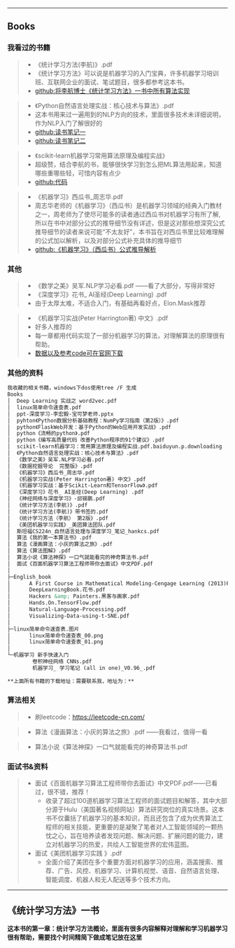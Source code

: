 
---
## Books

### **我看过的书籍**
> - 《统计学习方法(李航)》.pdf
>  - 《统计学习方法》可以说是机器学习的入门宝典，许多机器学习培训班、互联网企业的面试、笔试题目，很多都参考这本书。
>  - [github:将李航博士《统计学习方法》一书中所有算法实现](https://github.com/WenDesi/lihang_book_algorithm)


> - 《Python自然语言处理实战：核心技术与算法》.pdf
>  - 这本书用来过一遍用到的NLP方向的技术，里面很多技术未详细说明，作为NLP入门了解很好的
>  - [github:读书笔记一](https://github.com/SysuJayce/NLP_learn)
>  - [github:读书笔记二](https://github.com/cunyu1943/python_nlp_practice)


> - 《scikit-learn机器学习常用算法原理及编程实战》
>  - 超级赞，结合李航的书，能够很快学习到怎么把ML算法用起来，知道哪些重哪些轻，可惜内容有点少
>  - [github:代码](https://github.com/Valuebai/learn-NLP-luhuibo/tree/master/run-book-ml-skilearn)


> - 《机器学习》西瓜书_周志华.pdf
>  - 周志华老师的《机器学习》（西瓜书）是机器学习领域的经典入门教材之一，周老师为了使尽可能多的读者通过西瓜书对机器学习有所了解, 所以在书中对部分公式的推导细节没有详述，但是这对那些想深究公式推导细节的读者来说可能“不太友好”，本书旨在对西瓜书里比较难理解的公式加以解析，以及对部分公式补充具体的推导细节
>  - [github:《机器学习》（西瓜书）公式推导解析](https://github.com/datawhalechina/pumpkin-book)



### **其他**
> - 《数学之美》吴军.NLP学习必看.pdf ——看了大部分，写得非常好
> - 《深度学习》花书_ AI圣经(Deep Learning) .pdf
>  - 由于太厚太难，不适合入门，有基础再看好点，Elon.Mask推荐

> - 《机器学习实战(Peter Harrington著) 中文》.pdf
>  - 好多人推荐的
>  - 每一章都用代码实现了一部分机器学习的算法，对理解算法的原理很有帮助。
>  - [数据以及参考code可在官网下载](https://www.manning.com/books/machine-learning-in-action)


### **其他的资料**
```md
我收藏的相关书籍，windows下dos使用tree /F 生成
Books
│  Deep Learning 实战之 word2vec.pdf
│  linux简单命令速查表.pdf
│  ppt-深度学习-李宏毅-宝可梦老师.pptx
│  pyhton《Python数据分析基础教程：NumPy学习指南（第2版）》.pdf
│  python《FlaskWeb开发：基于Python的Web应用开发实战》.pdf
│  python《流畅的python》.pdf
│  python《编写高质量代码 改善Python程序的91个建议》.pdf
│  scikit-learn机器学习：常用算法原理及编程实战.pdf.baiduyun.p.downloading
│  《Python自然语言处理实战：核心技术与算法》.pdf
│  《数学之美》吴军.NLP学习必看.pdf
│  《数据挖掘导论  完整版》.pdf
│  《机器学习》西瓜书_周志华.pdf
│  《机器学习实战(Peter Harrington著) 中文》.pdf
│  《机器学习实战：基于Scikit-Learn和TensorFlow》.pdf
│  《深度学习》花书_ AI圣经(Deep Learning) .pdf
│  《神经网络与深度学习》-邱锡鹏.pdf
│  《统计学习方法(李航)》.pdf
│  《统计学习方法(李航)》带书签的.pdf
│  《统计学习方法（李航） 第2版》.pdf
│  《美团机器学习实践》_美团算法团队.pdf
│  斯坦福CS224n_自然语言处理与深度学习_笔记_hankcs.pdf
│  算法《我的第一本算法书》.pdf
│  算法《漫画算法：小灰的算法之旅》.pdf
│  算法《算法图解》.pdf
│  算法小说《算法神探》一口气就能看完的神奇算法书.pdf
│  面试《百面机器学习算法工程师带你去面试》中文PDF.pdf
│
├─English_book
│      A First Course in Mathematical Modeling-Cengage Learning (2013)Frank R. Giordano, William P. Fox, Steven B. Horton.pdf
│      DeepLearningBook.花书.pdf
│      Hackers &amp; Painters.黑客与画家.pdf
│      Hands.On.TensorFlow.pdf
│      Natural-Language-Processing.pdf
│      Visualizing-Data-using-t-SNE.pdf
│
├─linux简单命令速查表.图片
│      linux简单命令速查表_00.png
│      linux简单命令速查表_01.png
│
└─机器学习 新手快速入门
        卷积神经网络 CNNs.pdf
        机器学习_ 学习笔记 (all in one)_V0.96_.pdf
        
**上面所有书籍的下载地址：需要联系我，地址为：**
```


### **算法相关**
> - 刷leetcode：https://leetcode-cn.com/

> - 算法《漫画算法：小灰的算法之旅》.pdf ——我看过，值得一看

> - 算法小说《算法神探》一口气就能看完的神奇算法书.pdf


### **面试书&资料**
> - 面试《百面机器学习算法工程师带你去面试》中文PDF.pdf——已看过，很不错，推荐！
>   - 收录了超过100道机器学习算法工程师的面试题目和解答，其中大部分源于Hulu（美国著名视频网站）算法研究岗位的真实场景。这本书不仅囊括了机器学习的基本知识，而且还包含了成为优秀算法工程师的相关技能，更重要的是凝聚了笔者对人工智能领域的一颗热忱之心，旨在培养读者发现问题、解决问题、扩展问题的能力，建立对机器学习的热爱，共绘人工智能世界的宏伟蓝图。
> - 面试《美团机器学习实践 》.pdf
>   - 全面介绍了美团在多个重要方面对机器学习的应用，涵盖搜索、推荐、广告、风控、机器学习、计算机视觉、语音、自然语言处理、智能调度、机器人和无人配送等多个技术方向。




---
## 《统计学习方法》一书
**这本书的第一章：统计学习方法概论，里面有很多内容解释对理解和学习机器学习很有帮助，需要找个时间精简下做成笔记放在这里**


